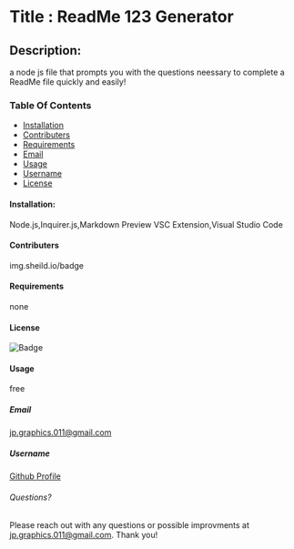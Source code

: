 
# Title : ReadMe 123 Generator

## Description:
a node js file that prompts you with the questions neessary to complete a ReadMe file quickly and easily!

### Table Of Contents
* [Installation](#installation)
* [Contributers](#contributers)
* [Requirements](#requirements)
* [Email](#email)
* [Usage](#usage)
* [Username](#username)
* [License](#license)

#### Installation:
Node.js,Inquirer.js,Markdown Preview VSC Extension,Visual Studio Code

#### Contributers
img.sheild.io/badge

#### Requirements
none

#### License
![Badge](https://img.shields.io/badge/license-MIT-green.svg)

#### Usage
free

##### Email
jp.graphics.011@gmail.com

##### Username
[Github Profile](https://github.com/jpcreativeworks)

###### Questions?
Please reach out with any questions or possible improvments at jp.graphics.011@gmail.com. Thank you!
        